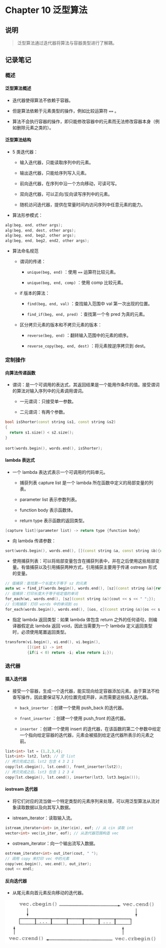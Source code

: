 # Chapter 10 泛型算法

## 说明

> 泛型算法通过迭代器将算法与容器类型进行了解耦。

## 记录笔记

### 概述

#### 泛型算法概述

- 迭代器使得算法不依赖于容器。

- 但是算法依赖于元素类型的操作，例如比较运算符 `==` 。

- 算法不会执行容器的操作，即只能修改容器中的元素而无法修改容器本身（例如删除元素之类的）。

#### 泛型算法结构

- 5 类迭代器：

  - 输入迭代器，只能读取序列中的元素。

  - 输出迭代器，只能给序列写入元素。

  - 前向迭代器，在序列中沿一个方向移动，可读可写。

  - 双向迭代器，可以正向/反向读写序列中的元素。

  - 随机访问迭代器，提供在常量时间内访问序列中任意元素的能力。

- 算法形参模式：

```C++
alg(beg, end, other args);
alg(beg, end, dest, other args);
alg(beg, end, beg2, other args);
alg(beg, end, beg2, end2, other args);
```

- 算法命名规范

  - 谓词的传递：

    - `unique(beg, end)` ：使用 `==` 运算符比较元素。

    - `unique(beg, end, comp)` ：使用 comp 比较元素。

  - if 版本的算法：

    - `find(beg, end, val)` ：查找输入范围中 val 第一次出现的位置。

    - `find_if(beg, end, pred)` ：查找第一个令 pred 为真的元素。

  - 区分拷贝元素的版本和不拷贝元素的版本：

    - `reverse(beg, end)` ：翻转输入范围中的元素的顺序。

    - `reverse_copy(beg, end, dest)` ：将元素按逆序拷贝到 dest。

### 定制操作

#### 向算法传递函数

- 谓词：是一个可调用的表达式，其返回结果是一个能用作条件的值。接受谓词的算法对输入序列中的元素调用谓词。

  - 一元谓词：只接受单一参数。

  - 二元谓词：有两个参数。

```C++
bool isShorter(const string &s1, const string &s2)
{
  return s1.size() < s2.size();
}

sort(words.begin(), words.end(), isShorter);
```

#### lambda 表达式

- 一个 lambda 表达式表示一个可调用的代码单元。

  - 捕获列表 capture list 是一个 lambda 所在函数中定义的局部变量的列表。

  - parameter list 表示参数列表。

  - function body 表示函数体。

  - return type 表示函数的返回类型。

```C++
[capture list](parameter list) -> return type {function body}
```

- 向 lambda 传递参数：

```C++
sort(words.begin(), words.end(), [](const string &a, const string &b){return a.size() < b.size();});
```

- 使用捕获列表：可以将局部变量包含在捕获列表中，并在之后使用这些局部变量。有值捕获以及引用捕获两种方式，引用捕获主要用于传递 ostream 形式的变量。

```c++
// 值捕获：查找第一个长度大于等于 sz 的元素
auto wc = find_if(words.begin(), words.end(), [sz](const string &a){return a.size() >= sz;});
// 值捕获：打印长度大于等于给定值的单词
for_each(wc, words.end(), [sz](const string &s){cout << s << " ";});
// 引用捕获：打印 words 中的单词到 os
for_each(words.begin(), words.end(), [&os, c](const string &s){os << s << " ";});
```

- 指定 lambda 返回类型：如果 lambda 体包含 return 之外的任何语句，则编译器假定此 lambda 返回 void，因此当需要为一个 lambda 定义返回类型时，必须使用尾置返回类型。

```C++
transform(vi.begin(), vi.end(), vi.begin(),
          [](int i) -> int
          {if(i < 0) return -i; else return i;});
```

### 迭代器

#### 插入迭代器

- 接受一个容器，生成一个迭代器，能实现向给定容器添加元素。由于算法不检查写操作，因此要保证写入的位置完成开辟，从而需要这些插入迭代器。

  - `back_inserter` ：创建一个使用 push_back 的迭代器。

  - `front_inserter` ：创建一个使用 push_front 的迭代器。

  - `inserter` ：创建一个使用 insert 的迭代器，在该函数的第二个参数中给定一个指向给定容器的迭代器，元素会被插到给定迭代器所表示的元素之前。

```C++
list<int> lst = {1,2,3,4};
list<int> lst2, lst3; // 空 list
// 拷贝完成之后，lst2 包含 4 3 2 1
copy(lst.cbegin(), lst.cend(), front_inserter(lst2));
// 拷贝完成之后，lst3 包含 1 2 3 4
copy(lst.cbegin(), lst.cend(), inserter(lst3, lst3.begin()));
```

#### iostream 迭代器

- 将它们对应的流当做一个特定类型的元素序列来处理，可以用泛型算法从流对象读取数据以及向其写入数据。

- istream_iterator：读取输入流。

```C++
istream_iterator<int> in_iter(cin), eof; // 从 cin 读取 int
vector<int> vec(in_iter, eof); // 从迭代器范围构造 vec
```

- ostream_iterator：向一个输出流写入数据。

```C++
ostream_iterator<int> out_iter(cout, " ");
// 调用 copy 来打印 vec 中的元素
copy(vec.begin(), vec.end(), out_iter);
cout << endl;
```

#### 反向迭代器

- 从尾元素向首元素反向移动的迭代器。

![](README_md_files/b8c5ffb0-aaf4-11ee-aaaa-27ef589b020d_20240104193054.jpeg?v=1&type=image&token=V1%3A683GZDvpQSlBfMCChBc5d_rdP9gXfulcyLpXYJkqbx8)
